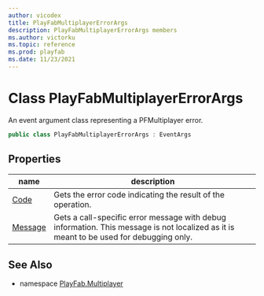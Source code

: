 ```yaml
---
author: vicodex
title: PlayFabMultiplayerErrorArgs
description: PlayFabMultiplayerErrorArgs members
ms.author: victorku
ms.topic: reference
ms.prod: playfab
ms.date: 11/23/2021
---
```


# Class PlayFabMultiplayerErrorArgs

An event argument class representing a PFMultiplayer error.

```csharp
public class PlayFabMultiplayerErrorArgs : EventArgs
```

## Properties

| name | description |
| --- | --- |
| [Code](PlayFabMultiplayerErrorArgs/Code.md) | Gets the error code indicating the result of the operation. |
| [Message](PlayFabMultiplayerErrorArgs/Message.md) | Gets a call-specific error message with debug information. This message is not localized as it is meant to be used for debugging only. |

## See Also

* namespace [PlayFab.Multiplayer](../PlayFabMultiplayerSDK.md)
